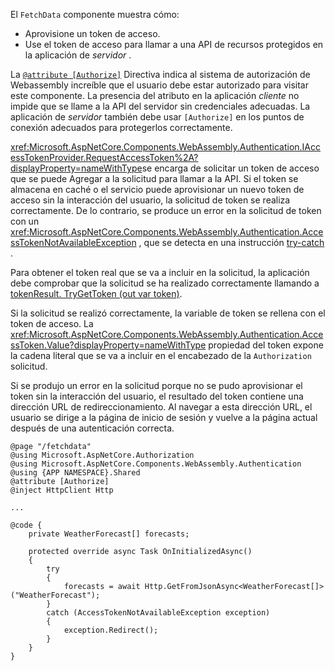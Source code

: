 El `FetchData` componente muestra cómo:

* Aprovisione un token de acceso.
* Use el token de acceso para llamar a una API de recursos protegidos en la aplicación de *servidor* .

La [`@attribute [Authorize]`](xref:mvc/views/razor#attribute) Directiva indica al sistema de autorización de Webassembly increíble que el usuario debe estar autorizado para visitar este componente. La presencia del atributo en la aplicación *cliente* no impide que se llame a la API del servidor sin credenciales adecuadas. La aplicación de *servidor* también debe usar `[Authorize]` en los puntos de conexión adecuados para protegerlos correctamente.

<xref:Microsoft.AspNetCore.Components.WebAssembly.Authentication.IAccessTokenProvider.RequestAccessToken%2A?displayProperty=nameWithType>se encarga de solicitar un token de acceso que se puede Agregar a la solicitud para llamar a la API. Si el token se almacena en caché o el servicio puede aprovisionar un nuevo token de acceso sin la interacción del usuario, la solicitud de token se realiza correctamente. De lo contrario, se produce un error en la solicitud de token con un <xref:Microsoft.AspNetCore.Components.WebAssembly.Authentication.AccessTokenNotAvailableException> , que se detecta en una instrucción [try-catch](/dotnet/csharp/language-reference/keywords/try-catch) .

Para obtener el token real que se va a incluir en la solicitud, la aplicación debe comprobar que la solicitud se ha realizado correctamente llamando a [tokenResult. TryGetToken (out var token)](xref:Microsoft.AspNetCore.Components.WebAssembly.Authentication.AccessTokenResult.TryGetToken%2A).

Si la solicitud se realizó correctamente, la variable de token se rellena con el token de acceso. La <xref:Microsoft.AspNetCore.Components.WebAssembly.Authentication.AccessToken.Value?displayProperty=nameWithType> propiedad del token expone la cadena literal que se va a incluir en el encabezado de la `Authorization` solicitud.

Si se produjo un error en la solicitud porque no se pudo aprovisionar el token sin la interacción del usuario, el resultado del token contiene una dirección URL de redireccionamiento. Al navegar a esta dirección URL, el usuario se dirige a la página de inicio de sesión y vuelve a la página actual después de una autenticación correcta.

```razor
@page "/fetchdata"
@using Microsoft.AspNetCore.Authorization
@using Microsoft.AspNetCore.Components.WebAssembly.Authentication
@using {APP NAMESPACE}.Shared
@attribute [Authorize]
@inject HttpClient Http

...

@code {
    private WeatherForecast[] forecasts;

    protected override async Task OnInitializedAsync()
    {
        try
        {
            forecasts = await Http.GetFromJsonAsync<WeatherForecast[]>("WeatherForecast");
        }
        catch (AccessTokenNotAvailableException exception)
        {
            exception.Redirect();
        }
    }
}
```
